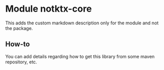 # Module notktx-core

This adds the custom markdown description only for the module and not the package.

## How-to

You can add details regarding how to get this library from some maven repository, etc.